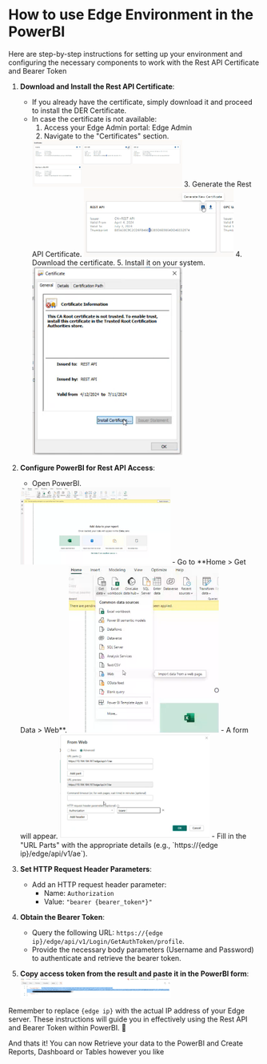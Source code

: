 # How to use Edge Environment in the PowerBI

Here are step-by-step instructions for setting up your environment and configuring the necessary components to work with the Rest API Certificate and Bearer Token

1. **Download and Install the Rest API Certificate**:
    - If you already have the certificate, simply download it and proceed to install the DER Certificate.
    - In case the certificate is not available:
        1. Access your Edge Admin portal: Edge Admin
        2. Navigate to the "Certificates" section.  
        <img src="images/edge-admin-certificates.png" width=300>
        3. Generate the Rest API Certificate.  
        <img src="images/rest-api-certificate.png" width=300>
        4. Download the certificate.
        5. Install it on your system.  
        <img src="images/install-rest-api-cert.png" width=300>


2. **Configure PowerBI for Rest API Access**:
    - Open PowerBI.  
    <img src="images/power-bi-loader.png" width=300>
    - Go to **Home > Get Data > Web**.  
    <img src="images/power-bi-get-data.png" width=300>
    - A form will appear.  
    <img src="images/from-web-form.png" width=300>
    - Fill in the "URL Parts" with the appropriate details (e.g., `https://{edge ip}/edge/api/v1/ae`).

3. **Set HTTP Request Header Parameters**:
    - Add an HTTP request header parameter:
        - Name: `Authorization`
        - Value: `"bearer {bearer_token*}"`

4. **Obtain the Bearer Token**:
    - Query the following URL: `https://{edge ip}/edge/api/v1/Login/GetAuthToken/profile`.
    - Provide the necessary body parameters (Username and Password) to authenticate and retrieve the bearer token.

4. **Copy access token from the result and paste it in the PowerBI form**:  
    <img src="images/bearer-token-sample.png" width=300>
    
Remember to replace `{edge ip}` with the actual IP address of your Edge server. These instructions will guide you in effectively using the Rest API and Bearer Token within PowerBI. 🚀

And thats it! You can now Retrieve your data to the PowerBI and Create Reports, Dashboard or Tables however you like